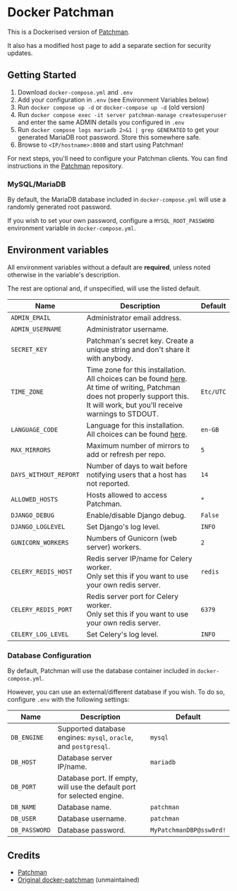 # Docker Patchman

This is a Dockerised version of [Patchman](https://github.com/furlongm/patchman).

It also has a modified host page to add a separate section for security updates.

## Getting Started

1. Download `docker-compose.yml` and `.env`
2. Add your configuration in `.env` (see Environment Variables below)
3. Run `docker compose up -d` or `docker-compose up -d` (old version)
4. Run `docker compose exec -it server patchman-manage createsuperuser` and enter the same ADMIN details you configured in `.env`
5. Run `docker compose logs mariadb 2>&1 | grep GENERATED` to get your generated MariaDB root password. Store this somewhere safe.
6. Browse to `<IP/hostname>:8080` and start using Patchman!

For next steps, you'll need to configure your Patchman clients. You can find instructions in the [Patchman](https://github.com/furlongm/patchman) repository.

### MySQL/MariaDB

By default, the MariaDB database included in `docker-compose.yml` will use a randomly generated root password.

If you wish to set your own password, configure a `MYSQL_ROOT_PASSWORD` environment variable in `docker-compose.yml`.

## Environment variables

All environment variables without a default are **required**, unless noted otherwise in the variable's description.

The rest are optional and, if unspecified, will use the listed default.

| Name                  | Description                                                                                                                                                                                                                                   | Default           |
|-----------------------|-----------------------------------------------------------------------------------------------------------------------------------------------------------------------------------------------------------------------------------------------|-------------------|
| `ADMIN_EMAIL`         | Administrator email address.                                                                                                                                                                                                                  |                   |
| `ADMIN_USERNAME`      | Administrator username.                                                                                                                                                                                                                       |                   |
| `SECRET_KEY`          | Patchman's secret key. Create a unique string and don't share it with anybody.                                                                                                                                                                |                   |
| `TIME_ZONE`           | Time zone for this installation. All choices can be found [here](http://en.wikipedia.org/wiki/List_of_tz_zones_by_name).<br>At time of writing, Patchman does not properly support this. It will work, but you'll receive warnings to STDOUT. | `Etc/UTC`         |
| `LANGUAGE_CODE`       | Language for this installation. All choices can be found [here](http://www.i18nguy.com/unicode/language-identifiers.html).                                                                                                                    | `en-GB`           |
| `MAX_MIRRORS`         | Maximum number of mirrors to add or refresh per repo.                                                                                                                                                                                         | `5`               |
| `DAYS_WITHOUT_REPORT` | Number of days to wait before notifying users that a host has not reported.                                                                                                                                                                   | `14`              |
| `ALLOWED_HOSTS`       | Hosts allowed to access Patchman.                                                                                                                                                                                                             | `*`               |
| `DJANGO_DEBUG`        | Enable/disable Django debug.                                                                                                                                                                                                                  | `False`           |
| `DJANGO_LOGLEVEL`     | Set Django's log level.                                                                                                                                                                                                                       | `INFO`            |
| `GUNICORN_WORKERS`    | Numbers of Gunicorn (web server) workers.                                                                                                                                                                                                     | `2`               |
| `CELERY_REDIS_HOST`   | Redis server IP/name for Celery worker.<br>Only set this if you want to use your own redis server.                                                                                                                                            | `redis`           |
| `CELERY_REDIS_PORT`   | Redis server port for Celery worker.<br>Only set this if you want to use your own redis server.                                                                                                                                               | `6379`            |
| `CELERY_LOG_LEVEL`    | Set Celery's log level.                                                                                                                                                                                                                       | `INFO`            |

### Database Configuration

By default, Patchman will use the database container included in `docker-compose.yml`.

However, you can use an external/different database if you wish. To do so, configure `.env` with the following settings:

| Name          | Description                                                             | Default                 |
|---------------|-------------------------------------------------------------------------|-------------------------|
| `DB_ENGINE`   | Supported database engines: `mysql`, `oracle`, and `postgresql`.        | `mysql`                 |
| `DB_HOST`     | Database server IP/name.                                                | `mariadb`               |
| `DB_PORT`     | Database port. If empty, will use the default port for selected engine. |                         |
| `DB_NAME`     | Database name.                                                          | `patchman`              |
| `DB_USER`     | Database username.                                                      | `patchman`              |
| `DB_PASSWORD` | Database password.                                                      | `MyPatchmanDBP@ssw0rd!` |


## Credits

- [Patchman](https://github.com/furlongm/patchman)
- [Original docker-patchman](https://github.com/uqlibrary/docker-patchman) (unmaintained)
